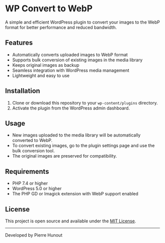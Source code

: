 # WP Convert to WebP

A simple and efficient WordPress plugin to convert your images to the WebP format for better performance and reduced bandwidth.

## Features

- Automatically converts uploaded images to WebP format
- Supports bulk conversion of existing images in the media library
- Keeps original images as backup
- Seamless integration with WordPress media management
- Lightweight and easy to use

## Installation

1. Clone or download this repository to your `wp-content/plugins` directory.
2. Activate the plugin from the WordPress admin dashboard.

## Usage

- New images uploaded to the media library will be automatically converted to WebP.
- To convert existing images, go to the plugin settings page and use the bulk conversion tool.
- The original images are preserved for compatibility.

## Requirements

- PHP 7.4 or higher
- WordPress 5.0 or higher
- The PHP GD or Imagick extension with WebP support enabled

## License

This project is open source and available under the [MIT License](LICENSE).

---

Developed by Pierre Hunout
